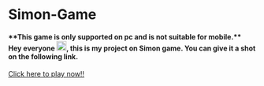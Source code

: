 # Simon-Game



<h4>
  **This game is only supported on pc and is not suitable for mobile.**<br />
  Hey everyone <img src="https://github.com/TheDudeThatCode/TheDudeThatCode/raw/master/Assets/Hi.gif?raw=true" width="20px" style="max-width: 100%;">, this is my project on Simon game. You can give it a shot on the following link.  </h4>

<a href = "https://sharmatushar1.github.io/Simon-Game/">Click here to play now!!</a>
